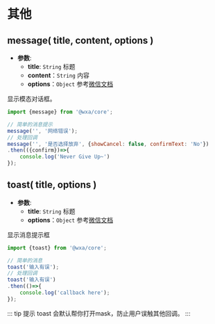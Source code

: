 # 其他

## message( title, content, options )
- **参数**:
    - **title**: `String` 标题
    - **content**：`String` 内容
    - **options**：`Object` 参考[微信文档](https://developers.weixin.qq.com/miniprogram/dev/api/ui/interaction/wx.showModal.html)

显示模态对话框。

```js
import {message} from '@wxa/core';

// 简单的消息提示
message('', '网络错误');
// 处理回调
message('', '是否选择放弃', {showCancel: false, confirmText: 'No'})
.then(({confirm})=>{
    console.log('Never Give Up~')
});
```

## toast( title, options )
- **参数**:
    - **title**: `String` 标题
    - **options**：`Object` 参考[微信文档](https://developers.weixin.qq.com/miniprogram/dev/api/ui/interaction/wx.showToast.html)

显示消息提示框

```js
import {toast} from '@wxa/core';

// 简单的消息
toast('输入有误');
// 处理回调
toast('输入有误')
.then(()=>{
    console.log('callback here');
});
```

::: tip 提示
toast 会默认帮你打开mask，防止用户误触其他回调。
:::
